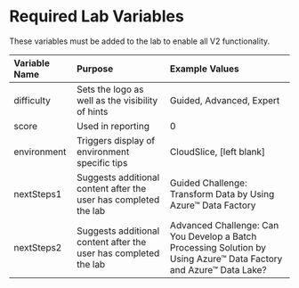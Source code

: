 # Required Lab Variables

These variables must be added to the lab to enable all V2 functionality.

|Variable Name|Purpose|Example Values|
|:--|:--|:--|
|difficulty|Sets the logo as well as the visibility of hints|Guided, Advanced, Expert|
|score|Used in reporting|0|
|environment|Triggers display of environment specific tips|CloudSlice, [left blank]|
|nextSteps1|Suggests additional content after the user has completed the lab|Guided Challenge: Transform Data by Using Azure&trade; Data Factory|
|nextSteps2|Suggests additional content after the user has completed the lab|Advanced Challenge: Can You Develop a Batch Processing Solution by Using Azure&trade; Data Factory and Azure&trade; Data Lake?|